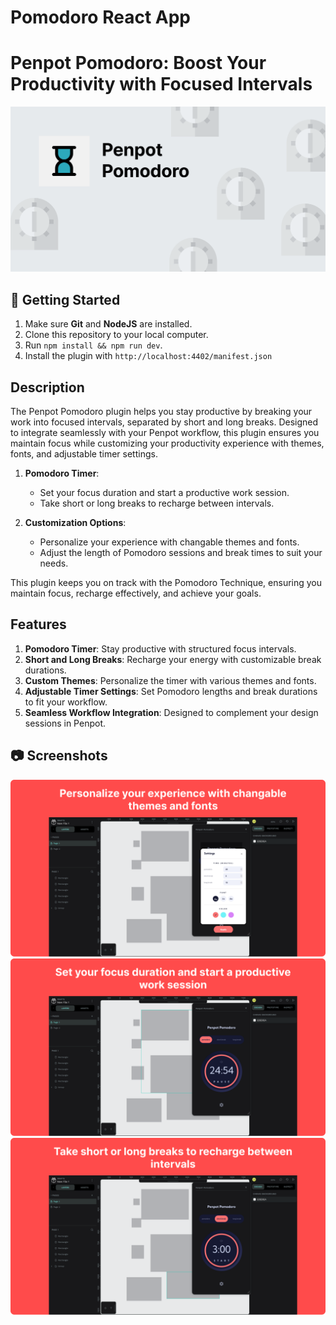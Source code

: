 # Pomodoro React App

# Penpot Pomodoro: Boost Your Productivity with Focused Intervals

![Penpot Pomodoro: Boost Your Productivity with Focused Intervals](/.github/images/thumb.png "Penpot Pomodoro: Boost Your Productivity with Focused Intervals")

## :toolbox: Getting Started

1. Make sure **Git** and **NodeJS** are installed.
2. Clone this repository to your local computer.
3. Run `npm install && npm run dev`.
4. Install the plugin with `http://localhost:4402/manifest.json`

## Description

The Penpot Pomodoro plugin helps you stay productive by breaking your work into focused intervals, separated by short and long breaks. Designed to integrate seamlessly with your Penpot workflow, this plugin ensures you maintain focus while customizing your productivity experience with themes, fonts, and adjustable timer settings.

1. **Pomodoro Timer**:

   - Set your focus duration and start a productive work session.
   - Take short or long breaks to recharge between intervals.

2. **Customization Options**:
   - Personalize your experience with changable themes and fonts.
   - Adjust the length of Pomodoro sessions and break times to suit your needs.

This plugin keeps you on track with the Pomodoro Technique, ensuring you maintain focus, recharge effectively, and achieve your goals.

## Features

1. **Pomodoro Timer**: Stay productive with structured focus intervals.
2. **Short and Long Breaks**: Recharge your energy with customizable break durations.
3. **Custom Themes**: Personalize the timer with various themes and fonts.
4. **Adjustable Timer Settings**: Set Pomodoro lengths and break durations to fit your workflow.
5. **Seamless Workflow Integration**: Designed to complement your design sessions in Penpot.

## :camera: Screenshots

![Screenshot](/.github/images/screenshot1.png "Start your Pomodoro session with customizable settings")  
![Screenshot](/.github/images/screenshot2.png "Take a short or long break with personalized themes")
![Screenshot](/.github/images/screenshot3.png "Take a short or long break with personalized themes")

